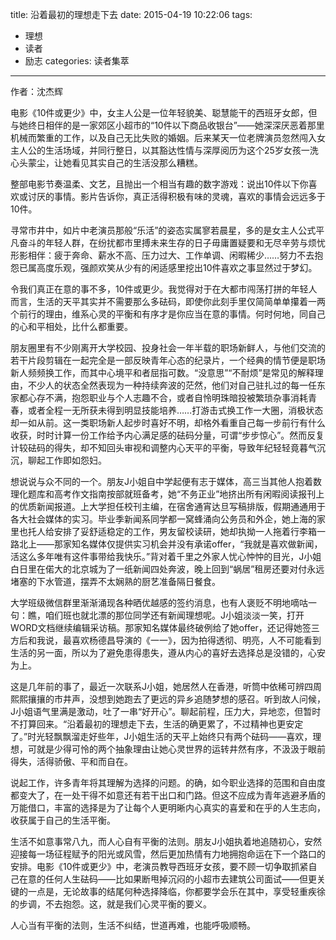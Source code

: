title: 沿着最初的理想走下去
date: 2015-04-19 10:22:06
tags:
- 理想
- 读者
- 励志
categories: 读者集萃
---

作者：沈杰辉

电影《10件或更少》中，女主人公是一位年轻貌美、聪慧能干的西班牙女郎，但与她终日相伴的是一家郊区小超市的“10件以下商品收银台”——她深深厌恶着那里机械而繁重的工作，以及自己无比失败的婚姻。后来某天一位老牌演员忽然闯入女主人公的生活场域，并同行整日，以其豁达性情与深厚阅历为这个25岁女孩一洗心头蒙尘，让她看见其实自己的生活没那么糟糕。

整部电影节奏温柔、文艺，且抛出一个相当有趣的数字游戏：说出10件以下你喜欢或讨厌的事情。影片告诉你，真正活得积极有味的灵魂，喜欢的事情会远远多于10件。

寻常市井中，如片中老演员那般“乐活”的姿态实属寥若晨星，多的是女主人公式平凡奋斗的年轻人群，在纷扰都市里搏未来生存的日子毋庸置疑要和无尽辛劳与烦忧形影相伴：疲于奔命、薪水不高、压力过大、工作单调、闲暇稀少……努力不去抱怨已属高度乐观，强颜欢笑从少有的闲适感里挖出10件喜欢之事显然过于梦幻。
<!--more-->
令我们真正在意的事不多，10件或更少。我觉得对于在大都市闯荡打拼的年轻人而言，生活的天平其实并不需要那么多砝码，即使你此刻手里仅简简单单攥着一两个前行的理由，维系心灵的平衡和有序才是你应当在意的事情。何时何地，同自己的心和平相处，比什么都重要。

朋友圈里有不少刚离开大学校园、投身社会一年半载的职场新鲜人，与他们交流的若干片段剪辑在一起完全是一部反映青年心态的纪录片，一个经典的情节便是职场新人频频换工作，而其中心境平和者屈指可数。“没意思”“不耐烦”是常见的解释理由，不少人的状态全然表现为一种持续奔波的茫然，他们对自己驻扎过的每一任东家都心存不满，抱怨职业与个人志趣不合，或者自怜明珠暗投被繁琐杂事消耗青春，或者全程一无所获未得到明显技能培养……打游击式换工作一大圈，消极状态却一如从前。这一类职场新人起步时喜好不明，却格外看重自己每一步前行有什么收获，时时计算一份工作给予内心满足感的砝码分量，可谓“步步惊心”。然而反复计较砝码的得失，却不知回头审视和调整内心天平的平衡，导致年纪轻轻竟暮气沉沉，聊起工作即如怨妇。

想说说与众不同的一个。朋友J小姐自中学起便有志于媒体，高三当其他人抱着数理化题库和高考作文指南按部就班备考，她“不务正业”地挤出所有闲暇阅读报刊上的优质新闻报道。上大学担任校刊主编，在宿舍通宵达旦写稿排版，假期通通用于各大社会媒体的实习。毕业季新闻系同学都一窝蜂涌向公务员和外企，她上海的家里也托人给安排了妥舒适稳定的工作，男友留校读研，她却执拗一人拖着行李箱一路北上——那家知名媒体仅提供实习机会并没有承诺offer，“我就是喜欢做新闻，活这么多年唯有这件事带给我快乐。”背对着千里之外家人忧心忡忡的目光，J小姐白日里在偌大的北京城为了一纸新闻四处奔波，晚上回到“蜗居”租房还要对付永远堵塞的下水管道，摆弄不太娴熟的厨艺准备隔日餐食。

大学班级微信群里渐渐涌现各种晒优越感的签约消息，也有人褒贬不明地嘀咕一句：瞧，咱们班也就北漂的那位同学还有新闻理想呢。J小姐淡淡一笑，打开WORD文档继续编辑采访稿。那家知名媒体最终破例给了她offer，还记得她签三方后和我说，最喜欢杨德昌导演的《一一》，因为拍得透彻、明亮，人不可能看到生活的另一面，所以为了避免患得患失，遵从内心的喜好去选择总是没错的，心安为上。

这是几年前的事了，最近一次联系J小姐，她居然人在香港，听筒中依稀可辨四周熙熙攘攘的市井声，没想到她跑去了更远的异乡追随梦想的感召。听到故人问候，J小姐语气里满是激动，吐了一串“好开心”。聊起前程，压力大，异地恋，但暂时不打算回来。“沿着最初的理想走下去，生活的确更累了，不过精神也更安定了。”时光轻飘飘溜走好些年，J小姐生活的天平上始终只有两个砝码——喜欢，理想，可就是少得可怜的两个抽象理由让她心灵世界的运转井然有序，不汲汲于眼前得失，活得骄傲、平和而自在。

说起工作，许多青年将其理解为选择的问题。的确，如今职业选择的范围和自由度都变大了，在一处干得不如意还有若干出口和门路。但这不应成为青年逃避矛盾的万能借口，丰富的选择是为了让每个人更明晰内心真实的喜爱和在乎的人生志向，收获属于自己的生活平衡。

生活不如意事常八九，而人心自有平衡的法则。朋友J小姐执着地追随初心，安然迎接每一场征程赋予的阳光或风雪，然后更加热情有力地拥抱命运在下一个路口的安排。电影《10件或更少》中，老演员教导西班牙女孩，要不顾一切争取抓紧自己在意的任何人生砝码——比如果断甩掉沉闷的小超市去建筑公司面试——但更关键的一点是，无论故事的结尾何种选择降临，你都要学会乐在其中，享受轻重疾徐的步调，不去抱怨。这，就是我们心灵平衡的要义。

人心当有平衡的法则，生活不纠结，世道再难，也能呼吸顺畅。

